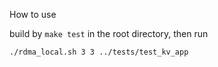 How to use

build by `make test` in the root directory, then run

```
./rdma_local.sh 3 3 ../tests/test_kv_app
```

